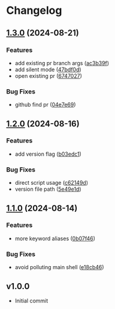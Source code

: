 # Changelog

## [1.3.0](https://github.com/chenasraf/git-open/compare/v1.2.0...v1.3.0) (2024-08-21)


### Features

* add existing pr branch args ([ac3b39f](https://github.com/chenasraf/git-open/commit/ac3b39f063e86e4b67b022c70c43cce6c3698977))
* add silent mode ([47bdf0d](https://github.com/chenasraf/git-open/commit/47bdf0d9ec56efd46a8055978b9386b8938b8a75))
* open existing pr ([6747027](https://github.com/chenasraf/git-open/commit/67470271aa207747edd71beb87df457b0d9723a4))


### Bug Fixes

* github find pr ([04e7e69](https://github.com/chenasraf/git-open/commit/04e7e69475c0b57a9838dcd6dd4a7e7b244641cb))

## [1.2.0](https://github.com/chenasraf/git-open/compare/v1.1.0...v1.2.0) (2024-08-16)


### Features

* add version flag ([b03edc1](https://github.com/chenasraf/git-open/commit/b03edc14c1557136ca220e1485bb7fcd9d0bdfb1))


### Bug Fixes

* direct script usage ([c62149d](https://github.com/chenasraf/git-open/commit/c62149d17ceeca51bdb57a034c9973111b224b97))
* version file path ([5e49e1d](https://github.com/chenasraf/git-open/commit/5e49e1dc5c9b361efc017f45044447a9fc7a072d))

## [1.1.0](https://github.com/chenasraf/git-open/compare/v1.0.1...v1.1.0) (2024-08-14)


### Features

* more keyword aliases ([0b07f46](https://github.com/chenasraf/git-open/commit/0b07f460afe44e0d127d62e3847a04fe0514ee80))


### Bug Fixes

* avoid polluting main shell ([e18cb46](https://github.com/chenasraf/git-open/commit/e18cb46b8f2d90baee14ff6a5c78867c2985cc2b))

## v1.0.0

- Initial commit
